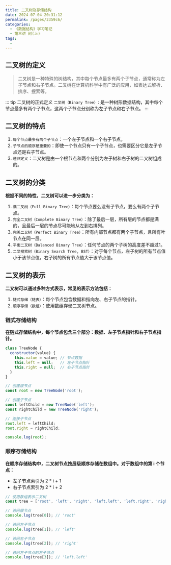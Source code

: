 ```yaml
---
title: 二叉树及存储结构
date: 2024-07-04 20:31:12
permalink: /pages/2359c6/
categories:
  - 《数据结构》学习笔记
  - 第三讲 树(上)
tags:
  - 
---
```


## 二叉树的定义

> 二叉树是一种特殊的树结构，其中每个节点最多有两个子节点，通常称为左子节点和右子节点。二叉树在计算机科学中有广泛的应用，如表达式解析、排序、搜索等。

::: tip 二叉树的正式定义
`二叉树（Binary Tree）`: 是一种树形数据结构，其中每个节点最多有两个子节点，这两个子节点分别称为左子节点和右子节点。
:::

## 二叉树的特点

1. `每个节点最多有两个子节点`：一个左子节点和一个右子节点。
2. `子节点的顺序是重要的`：即使一个节点只有一个子节点，也需要区分它是左子节点还是右子节点。
3. `递归定义`：二叉树是由一个根节点和两个分别为左子树和右子树的二叉树组成的。


## 二叉树的分类

**根据不同的特性，二叉树可以进一步分类为：**

1. `满二叉树（Full Binary Tree）`：每个节点要么没有子节点，要么有两个子节点。
2. `完全二叉树（Complete Binary Tree）`：除了最后一层，所有层的节点都是满的，且最后一层的节点尽可能地从左到右排列。
3. `完美二叉树（Perfect Binary Tree）`：所有内部节点都有两个子节点，且所有叶节点在同一层。
4. `平衡二叉树（Balanced Binary Tree）`：任何节点的两个子树的高度差不超过1。
5. `二叉搜索树（Binary Search Tree, BST）`：对于每个节点，左子树的所有节点值小于该节点值，右子树的所有节点值大于该节点值。

## 二叉树的表示

**二叉树可以通过多种方式表示，常见的表示方法包括：**
1. `链式存储（链表）`：每个节点包含数据和指向左、右子节点的指针。
2. `顺序存储（数组）`：使用数组存储二叉树节点。

### 链式存储结构
**在链式存储结构中，每个节点包含三个部分：数据、左子节点指针和右子节点指针。**

```javascript
class TreeNode {
  constructor(value) {
    this.value = value; // 节点数据
    this.left = null;   // 左子节点指针
    this.right = null;  // 右子节点指针
  }
}

// 创建根节点
const root = new TreeNode('root');

// 创建子节点
const leftChild = new TreeNode('left');
const rightChild = new TreeNode('right');

// 连接子节点
root.left = leftChild;
root.right = rightChild;

console.log(root);
```

### 顺序存储结构

**在顺序存储结构中，二叉树节点按层级顺序存储在数组中。对于数组中的第 i 个节点：**

- 左子节点索引为 2 * i + 1
- 右子节点索引为 2 * i + 2

``` javascript
// 使用数组表示二叉树
const tree = ['root', 'left', 'right', 'left.left', 'left.right', 'right.left', 'right.right'];

// 访问根节点
console.log(tree[0]); // 'root'

// 访问左子节点
console.log(tree[1]); // 'left'

// 访问右子节点
console.log(tree[2]); // 'right'

// 访问左子节点的左子节点
console.log(tree[3]); // 'left.left'
```